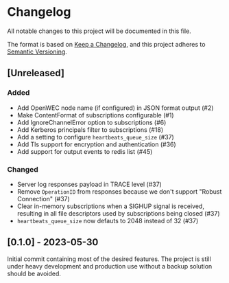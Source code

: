 # Changelog

All notable changes to this project will be documented in this file.

The format is based on [Keep a Changelog](https://keepachangelog.com/en/1.1.0/),
and this project adheres to [Semantic Versioning](https://semver.org/spec/v2.0.0.html).

##  [Unreleased]

### Added

- Add OpenWEC node name (if configured) in JSON format output (#2)
- Make ContentFormat of subscriptions configurable (#1)
- Add IgnoreChannelError option to subscriptions (#6)
- Add Kerberos principals filter to subscriptions (#18)
- Add a setting to configure `heartbeats_queue_size` (#37)
- Add Tls support for encryption and authentication (#36)
- Add support for output events to redis list (#45)

### Changed

- Server log responses payload in TRACE level (#37)
- Remove `OperationID` from responses because we don't support "Robust Connection" (#37)
- Clear in-memory subscriptions when a SIGHUP signal is received, resulting in all file descriptors used by subscriptions being closed (#37)
- `heartbeats_queue_size` now defauts to 2048 instead of 32 (#37)

## [0.1.0] - 2023-05-30

Initial commit containing most of the desired features. The project is still under heavy development and production use without a backup solution should be avoided.
